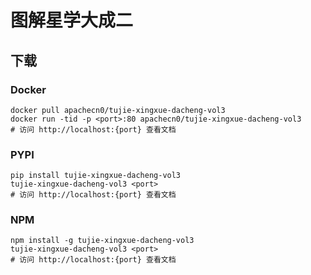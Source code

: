 # 图解星学大成二

## 下载

### Docker

```
docker pull apachecn0/tujie-xingxue-dacheng-vol3
docker run -tid -p <port>:80 apachecn0/tujie-xingxue-dacheng-vol3
# 访问 http://localhost:{port} 查看文档
```

### PYPI

```
pip install tujie-xingxue-dacheng-vol3
tujie-xingxue-dacheng-vol3 <port>
# 访问 http://localhost:{port} 查看文档
```

### NPM

```
npm install -g tujie-xingxue-dacheng-vol3
tujie-xingxue-dacheng-vol3 <port>
# 访问 http://localhost:{port} 查看文档
```